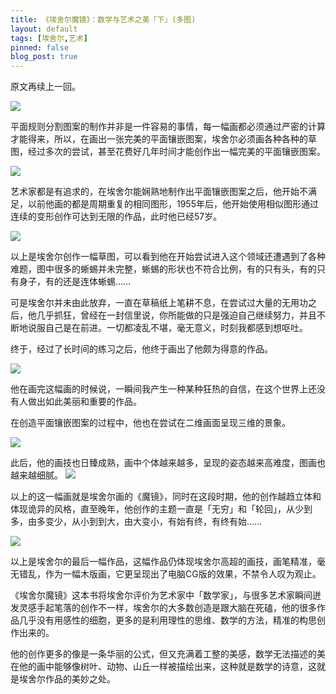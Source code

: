 ```yaml
---
title: 《埃舍尔魔镜》：数学与艺术之美「下」(多图)
layout: default
tags: [埃舍尔,艺术]
pinned: false
blog_post: true
---
```



原文再续上一回。

![](http://cnfeat.qiniudn.com/medish.jpg)

平面规则分割图案的制作并非是一件容易的事情，每一幅画都必须通过严密的计算才能得来，所以，在画出一张完美的平面镶嵌图案，埃舍尔必须画各种各种的草图，经过多次的尝试，甚至花费好几年时间才能创作出一幅完美的平面镶嵌图案。

![](http://cnfeat.qiniudn.com/medish%20(1).jpg)


艺术家都是有追求的，在埃舍尔能娴熟地制作出平面镶嵌图案之后，他开始不满足，以前他画的都是周期重复的相同图形，1955年后，他开始使用相似图形通过连续的变形创作可达到无限的作品，此时他已经57岁。


![](http://cnfeat.qiniudn.com/medish1.jpg)

以上是埃舍尔创作一幅草图，可以看到他在开始尝试进入这个领域还遭遇到了各种难题，图中很多的蜥蜴并未完整，蜥蜴的形状也不符合比例，有的只有头，有的只有身子，有的还是连体蜥蜴……

可是埃舍尔并未由此放弃，一直在草稿纸上笔耕不息，在尝试过大量的无用功之后，他几乎抓狂，曾经在一封信里说，你所能做的只是强迫自己继续努力，并且不断地说服自己是在前进。一切都凌乱不堪，毫无意义，时刻我都感到想呕吐。


终于，经过了长时间的练习之后，他终于画出了他颇为得意的作品。

![](http://cnfeat.qiniudn.com/711370274.jpg)

他在画完这幅画的时候说，一瞬间我产生一种某种狂热的自信，在这个世界上还没有人做出如此美丽和重要的作品。

在创造平面镶嵌图案的过程中，他也在尝试在二维画面呈现三维的景象。

![](http://cnfeat.qiniudn.com/711631117.jpg)

此后，他的画技也日臻成熟，画中个体越来越多，呈现的姿态越来高难度，图画也越来越细腻。
![](http://cnfeat.qiniudn.com/medish2.jpg)

以上的这一幅画就是埃舍尔画的《魔镜》，同时在这段时期，他的创作越趋立体和体现诡异的风格，直至晚年，他创作的主题一直是「无穷」和「轮回」，从少到多，由多变少，从小到到大，由大变小，有始有终，有终有始……


![](http://cnfeat.qiniudn.com/6.jpg)

以上是埃舍尔的最后一幅作品，这幅作品仍体现埃舍尔高超的画技，画笔精准，毫无错乱，作为一幅木版画，它更呈现出了电脑CG版的效果，不禁令人叹为观止。

《埃舍尔魔镜》这本书将埃舍尔评价为艺术家中「数学家」，与很多艺术家瞬间迸发灵感手起笔落的创作不一样，埃舍尔的大多数创造是跟大脑在死磕，他的很多作品几乎没有用感性的细胞，更多的是利用理性的思维、数学的方法，精准的构思创作出来的。

他的创作更多的像是一条华丽的公式，但又充满着工整的美感，数学无法描述的美在他的画中能够像树叶、动物、山丘一样被描绘出来，这种就是数学的诗意，这就是埃舍尔作品的美妙之处。
